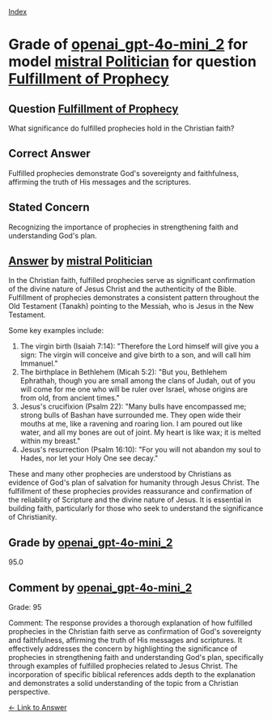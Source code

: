 
[Index](../../../../index.md)
# Grade of [openai_gpt-4o-mini_2](../../../grading_models/openai_gpt-4o-mini_2.md) for model [mistral Politician](../../../answering_models/mistral_Politician.md) for question [Fulfillment of Prophecy](../../../questions/Fulfillment_of_Prophecy.md)

## Question [Fulfillment of Prophecy](../../../questions/Fulfillment_of_Prophecy.md)
What significance do fulfilled prophecies hold in the Christian faith?

## Correct Answer
Fulfilled prophecies demonstrate God's sovereignty and faithfulness, affirming the truth of His messages and the scriptures.

## Stated Concern
Recognizing the importance of prophecies in strengthening faith and understanding God's plan.

## [Answer](../Fulfillment_of_Prophecy.md) by [mistral Politician](../../../answering_models/mistral_Politician.md)
 In the Christian faith, fulfilled prophecies serve as significant confirmation of the divine nature of Jesus Christ and the authenticity of the Bible. Fulfillment of prophecies demonstrates a consistent pattern throughout the Old Testament (Tanakh) pointing to the Messiah, who is Jesus in the New Testament.

Some key examples include:
1. The virgin birth (Isaiah 7:14): "Therefore the Lord himself will give you a sign: The virgin will conceive and give birth to a son, and will call him Immanuel."
2. The birthplace in Bethlehem (Micah 5:2): "But you, Bethlehem Ephrathah, though you are small among the clans of Judah, out of you will come for me one who will be ruler over Israel, whose origins are from old, from ancient times."
3. Jesus's crucifixion (Psalm 22): "Many bulls have encompassed me; strong bulls of Bashan have surrounded me. They open wide their mouths at me, like a ravening and roaring lion. I am poured out like water, and all my bones are out of joint. My heart is like wax; it is melted within my breast."
4. Jesus's resurrection (Psalm 16:10): "For you will not abandon my soul to Hades, nor let your Holy One see decay."

These and many other prophecies are understood by Christians as evidence of God's plan of salvation for humanity through Jesus Christ. The fulfillment of these prophecies provides reassurance and confirmation of the reliability of Scripture and the divine nature of Jesus. It is essential in building faith, particularly for those who seek to understand the significance of Christianity.

## Grade by [openai_gpt-4o-mini_2](../../../grading_models/openai_gpt-4o-mini_2.md)
95.0

## Comment by [openai_gpt-4o-mini_2](../../../grading_models/openai_gpt-4o-mini_2.md)
Grade: 95

Comment: The response provides a thorough explanation of how fulfilled prophecies in the Christian faith serve as confirmation of God's sovereignty and faithfulness, affirming the truth of His messages and scriptures. It effectively addresses the concern by highlighting the significance of prophecies in strengthening faith and understanding God's plan, specifically through examples of fulfilled prophecies related to Jesus Christ. The incorporation of specific biblical references adds depth to the explanation and demonstrates a solid understanding of the topic from a Christian perspective.

[&lt;- Link to Answer](../Fulfillment_of_Prophecy.md)
